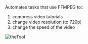 Automates tasks that use FFMPEG to::  
1) compress video tutorials
2) change video resolution (to 720p)
3) change the speed of the video

![theTool](https://github.com/user-attachments/assets/c0078c44-3194-4db1-94e0-0762ca7cad6f)
